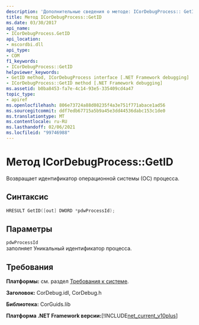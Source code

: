 ```yaml
---
description: 'Дополнительные сведения о методе: ICorDebugProcess:: GetID'
title: Метод ICorDebugProcess::GetID
ms.date: 03/30/2017
api_name:
- ICorDebugProcess.GetID
api_location:
- mscordbi.dll
api_type:
- COM
f1_keywords:
- ICorDebugProcess::GetID
helpviewer_keywords:
- GetID method, ICorDebugProcess interface [.NET Framework debugging]
- ICorDebugProcess::GetID method [.NET Framework debugging]
ms.assetid: b0ba8453-fa7e-4c14-93e5-335409cd4a47
topic_type:
- apiref
ms.openlocfilehash: 806e73724a88d08235f4a3e751f771abace1ad56
ms.sourcegitcommit: ddf7edb67715a5b9a45e3dd44536dabc153c1de0
ms.translationtype: MT
ms.contentlocale: ru-RU
ms.lasthandoff: 02/06/2021
ms.locfileid: "99746988"
---
```

# <a name="icordebugprocessgetid-method"></a>Метод ICorDebugProcess::GetID

Возвращает идентификатор операционной системы (ОС) процесса.  
  
## <a name="syntax"></a>Синтаксис  
  
```cpp  
HRESULT GetID([out] DWORD *pdwProcessId);  
```  
  
## <a name="parameters"></a>Параметры  

 `pdwProcessId`  
 заполняет Уникальный идентификатор процесса.  
  
## <a name="requirements"></a>Требования  

 **Платформы:** см. раздел [Требования к системе](../../get-started/system-requirements.md).  
  
 **Заголовок:** CorDebug.idl, CorDebug.h  
  
 **Библиотека:** CorGuids.lib  
  
 **Платформа .NET Framework версии:**[!INCLUDE[net_current_v10plus](../../../../includes/net-current-v10plus-md.md)]

